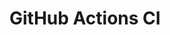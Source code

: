 # GitHub Actions CI










































































































































































































































































































































































































































































































































































































































































































































































































































